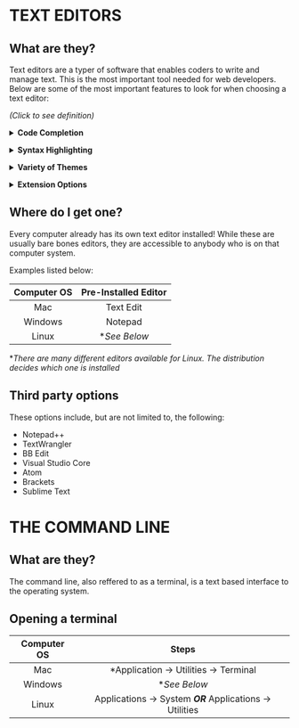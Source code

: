 # TEXT EDITORS

## What are they?

Text editors are a typer of software that enables coders to write and manage text. This is the most important tool needed for web developers.
Below are some of the most important features to look for when choosing a text editor:

*(Click to see definition)*

**<details><summary>Code Completion</summary>**
<p>

A feature that helps assist in coding by displying real time options depending on the code your writing. This can save time and avoid the possibility of typos

</p>
</details>

**<details><summary>Syntax Highlighting</summary>**
<p>

A feature that colorizes the text you write to make it more noticable. Certain types of code can be different than others which can help in discovering errors

</p>
</details>

**<details><summary>Variety of Themes</summary>**
<p>

A feature that allows the coder to customize the look of the software they are using. This could be background color, text color, or even other aspects of the software

</p>
</details>

**<details><summary>Extension Options</summary>**
<p>

A feature that allows the software to connect with other softwares outside of itself. This allows access to "plugins" which basically improves your current software by giving it additional tools

</p>
</details>

## Where do I get one?

Every computer already has its own text editor installed! While these are usually bare bones editors, they are accessible to anybody who is on that computer system.

Examples listed below:

| Computer OS | Pre-Installed Editor |
|    :---:    |         :---:        |
| Mac         |Text Edit             |
| Windows     |Notepad               |
| Linux       |**See Below*          |

**There are many different editors available for Linux. The distribution decides which one is installed*

## Third party options

These options include, but are not limited to, the following:
- Notepad++
- TextWrangler
- BB Edit
- Visual Studio Core
- Atom
- Brackets
- Sublime Text

# THE COMMAND LINE

## What are they?

The command line, also reffered to as a terminal, is a text based interface to the operating system.

## Opening a terminal 

| Computer OS | Steps                |
|    :---:    |         :---:        |
| Mac         | *Application -> Utilities -> Terminal|
| Windows     | **See Below*               |
| Linux       |Applications -> System ***OR*** Applications -> Utilities |
